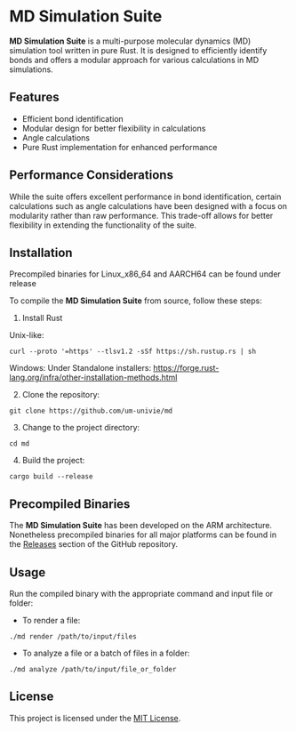 # MD Simulation Suite

**MD Simulation Suite** is a multi-purpose molecular dynamics (MD) simulation tool written in pure Rust. It is designed to efficiently identify bonds and offers a modular approach for various calculations in MD simulations.

## Features

- Efficient bond identification
- Modular design for better flexibility in calculations
- Angle calculations
- Pure Rust implementation for enhanced performance

## Performance Considerations

While the suite offers excellent performance in bond identification, certain calculations such as angle calculations have been designed with a focus on modularity rather than raw performance. This trade-off allows for better flexibility in extending the functionality of the suite.

## Installation

Precompiled binaries for Linux_x86_64 and AARCH64 can be found under release

To compile the **MD Simulation Suite** from source, follow these steps:

1. Install Rust

Unix-like:
```
curl --proto '=https' --tlsv1.2 -sSf https://sh.rustup.rs | sh
```
Windows:
Under Standalone installers: https://forge.rust-lang.org/infra/other-installation-methods.html

2. Clone the repository:

```
git clone https://github.com/um-univie/md
```

3. Change to the project directory:

```
cd md
```

4. Build the project:

```
cargo build --release
```


## Precompiled Binaries

The **MD Simulation Suite** has been developed on the ARM architecture. Nonetheless precompiled binaries for all major platforms can be found in the [Releases](https://github.com/your_username/md_simulation_suite/releases) section of the GitHub repository.

## Usage

Run the compiled binary with the appropriate command and input file or folder:

- To render a file:
```
./md render /path/to/input/files
```

- To analyze a file or a batch of files in a folder:
```
./md analyze /path/to/input/file_or_folder
```
## License

This project is licensed under the [MIT License](LICENSE).


